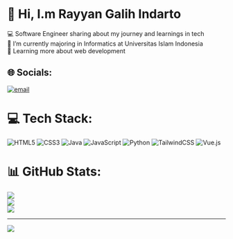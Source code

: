 # 👋 Hi, I.m Rayyan Galih Indarto
💻 Software Engineer sharing about my journey and learnings in tech<br>🏢 I’m currently majoring in Informatics at Universitas Islam Indonesia<br>💭 Learning more about web development


## 🌐 Socials:
[![email](https://img.shields.io/badge/Email-D14836?logo=gmail&logoColor=white)](mailto:rayyan.crazenex@gmail.com) 

# 💻 Tech Stack:
![HTML5](https://img.shields.io/badge/html5-%23E34F26.svg?style=for-the-badge&logo=html5&logoColor=white) ![CSS3](https://img.shields.io/badge/css3-%231572B6.svg?style=for-the-badge&logo=css3&logoColor=white) ![Java](https://img.shields.io/badge/java-%23ED8B00.svg?style=for-the-badge&logo=openjdk&logoColor=white) ![JavaScript](https://img.shields.io/badge/javascript-%23323330.svg?style=for-the-badge&logo=javascript&logoColor=%23F7DF1E) ![Python](https://img.shields.io/badge/python-3670A0?style=for-the-badge&logo=python&logoColor=ffdd54) ![TailwindCSS](https://img.shields.io/badge/tailwindcss-%2338B2AC.svg?style=for-the-badge&logo=tailwind-css&logoColor=white) ![Vue.js](https://img.shields.io/badge/vue.js-%2335495e.svg?style=for-the-badge&logo=vuedotjs&logoColor=%234FC08D)
# 📊 GitHub Stats:
![](https://github-readme-stats.vercel.app/api?username=Ryynghh&theme=dark&hide_border=false&include_all_commits=false&count_private=false)<br/>
![](https://nirzak-streak-stats.vercel.app/?user=Ryynghh&theme=dark&hide_border=false)<br/>
![](https://github-readme-stats.vercel.app/api/top-langs/?username=Ryynghh&theme=dark&hide_border=false&include_all_commits=false&count_private=false&layout=compact)

---
[![](https://visitcount.itsvg.in/api?id=Ryynghh&icon=0&color=0)](https://visitcount.itsvg.in)

<!-- Proudly created with GPRM ( https://gprm.itsvg.in ) -->
